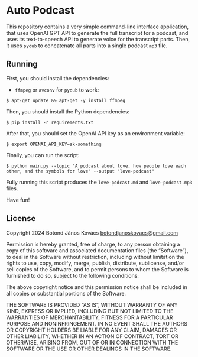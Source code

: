 # Auto Podcast

This repository contains a very simple command-line interface application, that uses OpenAI GPT API to generate the full transcript for a podcast, and uses its text-to-speech API to generate voice for the transcript parts. Then, it uses `pydub` to concatenate all parts into a single podcast `mp3` file.

## Running

First, you should install the dependencies:

* `ffmpeg` or `avconv` for `pydub` to work:

```
$ apt-get update && apt-get -y install ffmpeg
```

Then, you should install the Python dependencies:

```
$ pip install -r requirements.txt
```

After that, you should set the OpenAI API key as an environment variable:

```
$ export OPENAI_API_KEY=sk-something
```

Finally, you can run the script:

```
$ python main.py --topic "A podcast about love, how people love each other, and the symbols for love" --output "love-podcast"
```

Fully running this script produces the `love-podcast.md` and `love-podcast.mp3` files.

Have fun!

## License

Copyright 2024 Botond János Kovács <botondjanoskovacs@gmail.com>

Permission is hereby granted, free of charge, to any person obtaining a copy of this software and associated documentation files (the “Software”), to deal in the Software without restriction, including without limitation the rights to use, copy, modify, merge, publish, distribute, sublicense, and/or sell copies of the Software, and to permit persons to whom the Software is furnished to do so, subject to the following conditions:

The above copyright notice and this permission notice shall be included in all copies or substantial portions of the Software.

THE SOFTWARE IS PROVIDED “AS IS”, WITHOUT WARRANTY OF ANY KIND, EXPRESS OR IMPLIED, INCLUDING BUT NOT LIMITED TO THE WARRANTIES OF MERCHANTABILITY, FITNESS FOR A PARTICULAR PURPOSE AND NONINFRINGEMENT. IN NO EVENT SHALL THE AUTHORS OR COPYRIGHT HOLDERS BE LIABLE FOR ANY CLAIM, DAMAGES OR OTHER LIABILITY, WHETHER IN AN ACTION OF CONTRACT, TORT OR OTHERWISE, ARISING FROM, OUT OF OR IN CONNECTION WITH THE SOFTWARE OR THE USE OR OTHER DEALINGS IN THE SOFTWARE.
